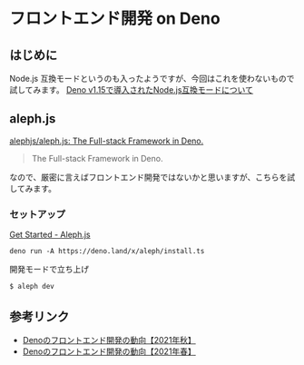 # フロントエンド開発 on Deno

## はじめに

Node.js 互換モードというのも入ったようですが、今回はこれを使わないもので試してみます。
[Deno v1.15で導入されたNode.js互換モードについて](https://zenn.dev/uki00a/articles/node-compat-mode-introduced-in-deno-v1-15)

## aleph.js

[alephjs/aleph.js: The Full-stack Framework in Deno.](https://github.com/alephjs/aleph.js)

> The Full-stack Framework in Deno.

なので、厳密に言えばフロントエンド開発ではないかと思いますが、こちらを試してみます。

### セットアップ

[Get Started - Aleph.js](https://alephjs.org/docs/get-started)

```shell
deno run -A https://deno.land/x/aleph/install.ts
```

開発モードで立ち上げ

```shell
$ aleph dev
```


## 参考リンク

- [Denoのフロントエンド開発の動向【2021年秋】](https://zenn.dev/uki00a/articles/frontend-development-in-deno-2021-autumn)
- [Denoのフロントエンド開発の動向【2021年春】](https://zenn.dev/uki00a/articles/frontend-development-in-deno-2021-spring)
